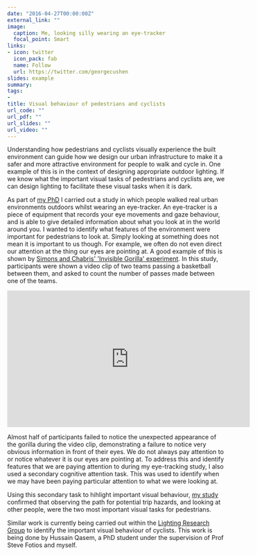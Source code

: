 ```yaml
---
date: "2016-04-27T00:00:00Z"
external_link: ""
image:
  caption: Me, looking silly wearing an eye-tracker
  focal_point: Smart
links:
- icon: twitter
  icon_pack: fab
  name: Follow
  url: https://twitter.com/georgecushen
slides: example
summary: 
tags:
- 
title: Visual behaviour of pedestrians and cyclists
url_code: ""
url_pdf: ""
url_slides: ""
url_video: ""
---
```


Understanding how pedestrians and cyclists visually experience the built environment can guide how we design our urban infrastructure to make it a safer and more attractive environment for people to walk and cycle in. One example of this is in the context of designing appropriate outdoor lighting. If we know what the important visual tasks of pedestrians and cyclists are, we can design lighting to facilitate these visual tasks when it is dark.

As part of [my PhD](http://etheses.whiterose.ac.uk/12450/) I carried out a study in which people walked real urban environments outdoors whilst wearing an eye-tracker. An eye-tracker is a piece of equipment that records your eye movements and gaze behaviour, and is able to give detailed information about what you look at in the world around you. I wanted to identify what features of the environment were important for pedestrians to look at. Simply looking at something does not mean it is important to us though. For example, we often do not even direct our attention at the thing our eyes are pointing at. A good example of this is shown by [Simons and Chabris' 'Invisible Gorilla' experiment](https://journals.sagepub.com/doi/abs/10.1068/p281059). In this study, participants were shown a video clip of two teams passing a basketball between them, and asked to count the number of passes made between one of the teams.

<iframe width="560" height="315" src="https://www.youtube.com/embed/vJG698U2Mvo" frameborder="0" allow="accelerometer; autoplay; encrypted-media; gyroscope; picture-in-picture" allowfullscreen></iframe>

Almost half of participants failed to notice the unexpected appearance of the gorilla during the video clip, demonstrating a failure to notice very obvious information in front of their eyes. We do not always pay attention to or notice whatever it is our eyes are pointing at. To address this and identify features that we are paying attention to during my eye-tracking study, I also used a secondary cognitive attention task. This was used to identify when we may have been paying particular attention to what we were looking at.

Using this secondary task to hihlight important visual behaviour, [my study](https://journals.sagepub.com/doi/full/10.1177/1477153514522472) confirmed that observing the path for potential trip hazards, and looking at other people, were the two most important visual tasks for pedestrians.

Similar work is currently being carried out within the [Lighting Research Group](http://www.lightingresearch.group.shef.ac.uk/index.html) to identify the important visual behaviour of cyclists. This work is being done by Hussain Qasem, a PhD student under the supervision of Prof Steve Fotios and myself.

